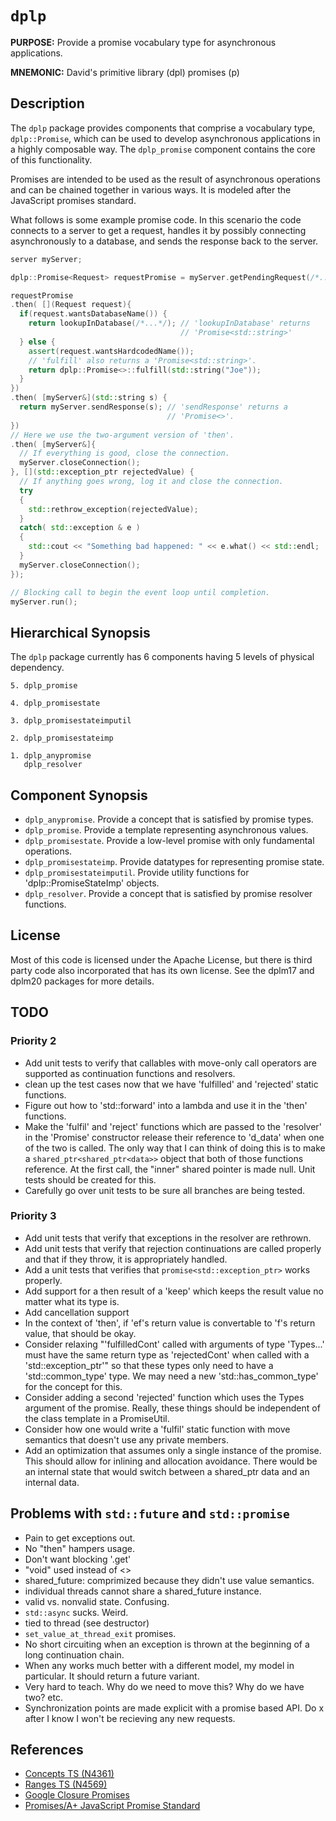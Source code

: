 # `dplp`

**PURPOSE:** Provide a promise vocabulary type for asynchronous applications.

**MNEMONIC:** David's primitive library (dpl) promises (p)

## Description

The `dplp` package provides components that comprise a vocabulary type,
`dplp::Promise`, which can be used to develop asynchronous applications in a
highly composable way. The `dplp_promise` component contains the core of this
functionality.

Promises are intended to be used as the result of asynchronous operations and
can be chained together in various ways. It is modeled after the JavaScript
promises standard.

What follows is some example promise code. In this scenario the code connects
to a server to get a request, handles it by possibly connecting asynchronously
to a database, and sends the response back to the server.

```c++
server myServer;

dplp::Promise<Request> requestPromise = myServer.getPendingRequest(/*...*/);

requestPromise
.then( [](Request request){
  if(request.wantsDatabaseName()) {
    return lookupInDatabase(/*...*/); // 'lookupInDatabase' returns
                                      // 'Promise<std::string>'
  } else {
    assert(request.wantsHardcodedName());
    // 'fulfill' also returns a 'Promise<std::string>'.
    return dplp::Promise<>::fulfill(std::string("Joe"));
  }
})
.then( [myServer&](std::string s) {
  return myServer.sendResponse(s); // 'sendResponse' returns a
                                   // 'Promise<>'.
})
// Here we use the two-argument version of 'then'.
.then( [myServer&]{
  // If everything is good, close the connection.
  myServer.closeConnection();
}, [](std::exception_ptr rejectedValue) {
  // If anything goes wrong, log it and close the connection.
  try
  {
    std::rethrow_exception(rejectedValue);
  }
  catch( std::exception & e )
  {
    std::cout << "Something bad happened: " << e.what() << std::endl;
  }
  myServer.closeConnection();
});

// Blocking call to begin the event loop until completion.
myServer.run();
```

## Hierarchical Synopsis

The `dplp` package currently has 6 components having 5 levels of physical
dependency.

```
5. dplp_promise

4. dplp_promisestate

3. dplp_promisestateimputil

2. dplp_promisestateimp

1. dplp_anypromise
   dplp_resolver
```

## Component Synopsis

* `dplp_anypromise`.
    Provide a concept that is satisfied by promise types.
* `dplp_promise`.
    Provide a template representing asynchronous values.
* `dplp_promisestate`.
    Provide a low-level promise with only fundamental operations.
* `dplp_promisestateimp`.
    Provide datatypes for representing promise state.
* `dplp_promisestateimputil`.
    Provide utility functions for 'dplp::PromiseStateImp' objects.
* `dplp_resolver`.
    Provide a concept that is satisfied by promise resolver functions.

## License

Most of this code is licensed under the Apache License, but there is third
party code also incorporated that has its own license. See the dplm17 and
dplm20 packages for more details.

## TODO

### Priority 2
- Add unit tests to verify that callables with move-only call operators are
  supported as continuation functions and resolvers.
- clean up the test cases now that we have 'fulfilled' and 'rejected' static
  functions.
- Figure out how to 'std::forward' into a lambda and use it in the 'then'
  functions.
- Make the 'fulfil' and 'reject' functions which are passed to the 'resolver'
  in the 'Promise' constructor release their reference to 'd_data' when one of
  the two is called. The only way that I can think of doing this is to make a
  `shared_ptr<shared_ptr<data>>` object that both of those functions reference.
  At the first call, the "inner" shared pointer is made null. Unit tests
  should be created for this.
- Carefully go over unit tests to be sure all branches are being tested.

### Priority 3
- Add unit tests that verify that exceptions in the resolver are rethrown.
- Add unit tests that verify that rejection continuations are called properly
  and that if they throw, it is appropriately handled.
- Add a unit tests that verifies that `promise<std::exception_ptr>` works
  properly.
- Add support for a then result of a 'keep' which keeps the result value no
  matter what its type is.
- Add cancellation support
- In the context of 'then', if 'ef's return value is convertable to 'f's return
  value, that should be okay.
- Consider relaxing "'fulfilledCont' called with arguments of type 'Types...'
  must have the same return type as 'rejectedCont' when called with a
  'std::exception_ptr'" so that these types only need to have a
  'std::common_type' type. We may need a new 'std::has_common_type' for the
  concept for this.
- Consider adding a second 'rejected' function which uses the Types argument of
  the promise. Really, these things should be independent of the class template
  in a PromiseUtil.
- Consider how one would write a 'fulfil' static function with move semantics
  that doesn't use any private members.
- Add an optimization that assumes only a single instance of the promise. This
  should allow for inlining and allocation avoidance. There would be an
  internal state that would switch between a shared_ptr data and an internal
  data.

## Problems with `std::future` and `std::promise`
- Pain to get exceptions out.
- No "then" hampers usage.
- Don't want blocking '.get'
- "void" used instead of <>
- shared_future: comprimized because they didn't use value semantics.
- individual threads cannot share a shared_future instance.
- valid vs. nonvalid state. Confusing.
- `std::async` sucks. Weird.
- tied to thread (see destructor)
- `set_value_at_thread_exit` promises.
- No short circuiting when an exception is thrown at the beginning of a long
  continuation chain.
- When any works much better with a different model, my model in particular. It
  should return a future variant.
- Very hard to teach. Why do we need to move this? Why do we have two? etc.
- Synchronization points are made explicit with a promise based API. Do x after
  I know I won't be recieving any new requests.

## References

- [Concepts TS (N4361)](http://open-std.org/JTC1/SC22/WG21/docs/papers/2015/n4361.pdf)
- [Ranges TS (N4569)](http://open-std.org/JTC1/SC22/WG21/docs/papers/2016/n4569.pdf)
- [Google Closure Promises](https://github.com/google/closure-library/blob/master/closure/goog/promise/promise.js)
- [Promises/A+ JavaScript Promise Standard](http://open-std.org/JTC1/SC22/WG21/docs/papers/2016/n4569.pdf)

